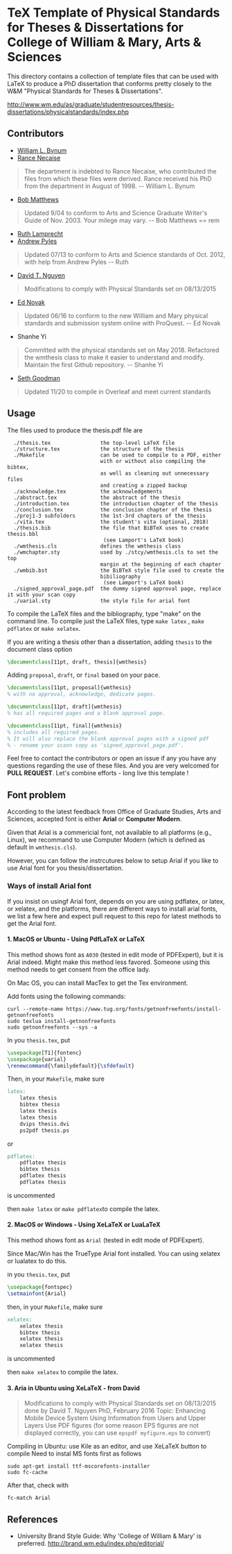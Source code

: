 # TeX Template of Physical Standards for Theses & Dissertations for College of William & Mary, Arts & Sciences

This directory contains a collection of template files that can be used with
LaTeX to produce a PhD dissertation that conforms pretty closely to the W&M
"Physical Standards for Theses & Dissertations".

http://www.wm.edu/as/graduate/studentresources/thesis-dissertations/physicalstandards/index.php

## Contributors

- [William L. Bynum](http://www.cs.wm.edu/~bynum/)
- [Rance Necaise](http://necaiseweb.org/)

> The department is indebted to Rance Necaise, who contributed the files from
> which these files were derived.  Rance received his PhD from the department
> in August of 1998. -- William L. Bynum


- [Bob Matthews](http://matthews.sites.truman.edu/)

> Updated 9/04 to conform to Arts and Science Graduate Writer's Guide of Nov.
> 2003.  Your milege may vary. --  Bob Matthews == rem

- [Ruth Lamprecht](https://www.linkedin.com/in/ruthlamprecht/)
- [Andrew Pyles](https://www.linkedin.com/in/andrew-j-pyles-b44909/)

> Updated 07/13 to conform to Arts and Science standards of Oct. 2012, with
> help from Andrew Pyles -- Ruth

- [David T. Nguyen](http://davidnguyen.cz/)

> Modifications to comply with Physical Standards set on 08/13/2015

- [Ed Novak](https://www.fandm.edu/ed-novak)

> Updated 06/16 to conform to the new William and Mary physical standards and
> submission system online with ProQuest. -- Ed Novak

- Shanhe Yi

> Committed with the physical standards set on May 2018. Refactored the
> wmthesis class to make it easier to understand and modify.
> Maintain the first Github repository. -- Shanhe Yi

- [Seth Goodman](https://github.com/sgoodm)

> Updated 11/20 to compile in Overleaf and meet current standards


## Usage

The files used to produce the thesis.pdf file are

      ./thesis.tex                the top-level LaTeX file
      ./structure.tex             the structure of the thesis
      ./Makefile                  can be used to compile to a PDF, either
                                  with or without also compiling the bibtex,
                                  as well as cleaning out unnecessary files
                                  and creating a zipped backup
      ./acknowledge.tex           the acknowledgements
      ./abstract.tex              the abstract of the thesis
      ./introduction.tex          the introduction chapter of the thesis
      ./conclusion.tex            the conclusion chapter of the thesis
      ./proj1-3 subfolders        the 1st-3rd chapters of the thesis
      ./vita.tex                  the student's vita (optional, 2018)
      ./thesis.bib                the file that BiBTeX uses to create thesis.bbl
                                   (see Lamport's LaTeX book)
      ./wmthesis.cls              defines the wmthesis class
      ./wmchapter.sty             used by ./stcy/wmthesis.cls to set the top
                                  margin at the beginning of each chapter
      ./wmbib.bst                 the BiBTeX style file used to create the
                                  bibiliography
                                   (see Lamport's LaTeX book)
      ./signed_approval_page.pdf  the dummy signed approval page, replace it with your scan copy
      ./uarial.sty                the style file for arial font

To compile the LaTeX files and the bibliography, type "make" on the command
line.
To compile just the LaTeX files, type `make latex` , `make pdflatex` or `make xelatex`.

If you are writing a thesis other than a dissertation, adding `thesis` to the document class option

```tex
\documentclass[11pt, draft, thesis]{wmthesis}
```

Adding `proposal`, `draft`, or `final` based on your pace.


```tex
\documentclass[11pt, proposal]{wmthesis}
% with no approval, acknowledge, dedicate pages.
```


```tex
\documentclass[11pt, draft]{wmthesis}
% has all required pages and a blank approval page.
```


```tex
\documentclass[11pt, final]{wmthesis}
% includes all required pages.
% It will also replace the blank approval pages with a signed pdf
% - rename your scann copy as 'signed_approval_page.pdf'.
```


Feel free to contact the contributors or open an issue if any you have any questions regarding the use of these files.
And you are very welcomed for **PULL REQUEST**.
Let's combine efforts - long live this template !




## Font problem

According to the latest feedback from Office of Graduate Studies, Arts and Sciences, accepted
font is either **Arial** or **Computer Modern**.

Given that Arial is a commericial font, not available to all platforms (e.g., Linux), we recommand
to use Computer Modern (which is defined as default in `wmthesis.cls`).

However, you can follow the instrcutures below to setup Arial if you like to use Arial font for you thesis/dissertation.

### Ways of install Arial font

If you insist on usingf Arial font, depends on you are using pdflatex, or latex, or xelatex, and the platforms,
there are different ways to install arial fonts, we list a few here and expect pull request to this repo for latest methods to
get the Arial font.

#### 1. MacOS or Ubuntu - Using PdfLaTeX or LaTeX

This method shows font as `A030` (tested in edit mode of PDFExpert), but it is Arial indeed.
Might make this method less favored. Someone using this method needs to get consent from the office lady.

On Mac OS, you can install MacTex to get the Tex environment.

Add fonts using the following commands:

```shell
curl --remote-name https://www.tug.org/fonts/getnonfreefonts/install-getnonfreefonts
sudo texlua install-getnonfreefonts
sudo getnonfreefonts --sys -a
```

In you `thesis.tex`, put

```tex
\usepackage[T1]{fontenc}
\usepackage{uarial}
\renewcommand{\familydefault}{\sfdefault}
```


Then, in your `Makefile`, make sure

```makefile
latex:
	latex thesis
	bibtex thesis
	latex thesis
	latex thesis
	dvips thesis.dvi
	ps2pdf thesis.ps
```

or

```makefile
pdflatex:
	pdflatex thesis
	bibtex thesis
	pdflatex thesis
	pdflatex thesis
```
is uncommented

then `make latex` or `make pdflatex`to compile the latex.

#### 2. MacOS or Windows - Using XeLaTeX or LuaLaTeX

This method shows font as `Arial` (tested in edit mode of PDFExpert).

Since Mac/Win has the TrueType Arial font installed.
You can using xelatex or lualatex to do this.

in you `thesis.tex`, put

```tex
\usepackage{fontspec}
\setmainfont{Arial}
```


then, in your `Makefile`, make sure

```makefile
xelatex:
	xelatex thesis
	bibtex thesis
	xelatex thesis
	xelatex thesis
```
is uncommented

then `make xelatex` to compile the latex.

#### 3. Aria in Ubuntu using XeLaTeX - from David

> Modifications to comply with Physical Standards set on 08/13/2015 done by David T. Nguyen
>            PhD, February 2016
>            Topic: Enhancing Mobile Device System Using Information from Users and Upper Layers
> Use PDF figures (for some reason EPS figures are not displayed correctly,
> you can use `epspdf myfigure.eps` to convert)

Compiling in Ubuntu: use Kile as an editor, and use XeLaTeX button to compile
Need to instal MS fonts first as follows

```shell
sudo apt-get install ttf-mscorefonts-installer
sudo fc-cache
```

After that, check with

```shell
fc-match Arial
```



## References
- University Brand Style Guide: Why 'College of William & Mary' is preferred. http://brand.wm.edu/index.php/editorial/

